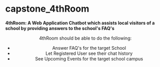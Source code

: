 # capstone_4thRoom

**4thRoom: A Web Application Chatbot which assists local visitors of a school by providing answers to the school's FAQ's**
<center>
  4thRoom should be able to do the following:
  <ul>
    <li>Answer FAQ's for the target School</li>
    <li>Let Registered User see their chat history</li>
    <li>See Upcoming Events for the target school campus</li>
  </ul>
</center>
